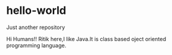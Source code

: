 # hello-world
Just another repository


Hi Humans!!
Ritik here,I like Java.It is class based oject oriented programming language.

